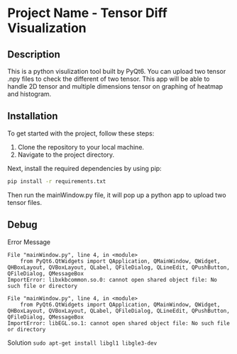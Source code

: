 # Project Name - Tensor Diff Visualization

## Description

This is a python visulization tool built by PyQt6. You can upload two tensor .npy files to check the different of two tensor. This app will be able to handle 2D tensor and multiple dimensions tensor on graphing of heatmap and histogram.

## Installation

To get started with the project, follow these steps:

1. Clone the repository to your local machine.
2. Navigate to the project directory.

Next, install the required dependencies by using pip:
```bash
pip install -r requirements.txt
```
Then run the mainWindow.py file, it will pop up a python app to upload two tensor files.

## Debug
Error Message
```
File "mainWindow.py", line 4, in <module>
    from PyQt6.QtWidgets import QApplication, QMainWindow, QWidget, QHBoxLayout, QVBoxLayout, QLabel, QFileDialog, QLineEdit, QPushButton, QFileDialog, QMessageBox
ImportError: libxkbcommon.so.0: cannot open shared object file: No such file or directory
```


```
File "mainWindow.py", line 4, in <module>
    from PyQt6.QtWidgets import QApplication, QMainWindow, QWidget, QHBoxLayout, QVBoxLayout, QLabel, QFileDialog, QLineEdit, QPushButton, QFileDialog, QMessageBox
ImportError: libEGL.so.1: cannot open shared object file: No such file or directory
```
Solution
```sudo apt-get install libgl1 libgle3-dev```
